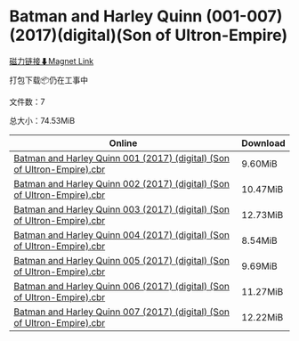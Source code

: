# Batman and Harley Quinn (001-007)(2017)(digital)(Son of Ultron-Empire)

[磁力链接⬇Magnet Link](magnet:?xt=urn:btih:03828ef29461a128c0af011540da29fe3e459317&dn=Batman%20and%20Harley%20Quinn%20%28001-007%29%282017%29%28digital%29%28Son%20of%20Ultron-Empire%29)

打包下载📦仍在工事中

文件数：7

总大小：74.53MiB

Online | Download
--- | ---
[Batman and Harley Quinn 001 (2017) (digital) (Son of Ultron-Empire).cbr](https://github.com/alicewish/markdown/blob/master/comic/Batman-Harley-Quinn-001-2017-digital-Son-of-Ultron-Empire-cbr.md) | 9.60MiB
[Batman and Harley Quinn 002 (2017) (digital) (Son of Ultron-Empire).cbr](https://github.com/alicewish/markdown/blob/master/comic/Batman-Harley-Quinn-002-2017-digital-Son-of-Ultron-Empire-cbr.md) | 10.47MiB
[Batman and Harley Quinn 003 (2017) (digital) (Son of Ultron-Empire).cbr](https://github.com/alicewish/markdown/blob/master/comic/Batman-Harley-Quinn-003-2017-digital-Son-of-Ultron-Empire-cbr.md) | 12.73MiB
[Batman and Harley Quinn 004 (2017) (digital) (Son of Ultron-Empire).cbr](https://github.com/alicewish/markdown/blob/master/comic/Batman-Harley-Quinn-004-2017-digital-Son-of-Ultron-Empire-cbr.md) | 8.54MiB
[Batman and Harley Quinn 005 (2017) (digital) (Son of Ultron-Empire).cbr](https://github.com/alicewish/markdown/blob/master/comic/Batman-Harley-Quinn-005-2017-digital-Son-of-Ultron-Empire-cbr.md) | 9.69MiB
[Batman and Harley Quinn 006 (2017) (digital) (Son of Ultron-Empire).cbr](https://github.com/alicewish/markdown/blob/master/comic/Batman-Harley-Quinn-006-2017-digital-Son-of-Ultron-Empire-cbr.md) | 11.27MiB
[Batman and Harley Quinn 007 (2017) (digital) (Son of Ultron-Empire).cbr](https://github.com/alicewish/markdown/blob/master/comic/Batman-Harley-Quinn-007-2017-digital-Son-of-Ultron-Empire-cbr.md) | 12.22MiB